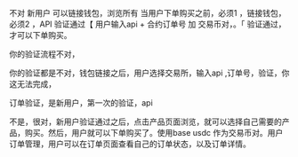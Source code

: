 不对
新用户 可以链接钱包，浏览所有 
当用户下单购买之前，必须1 ，链接钱包， 必须2 ，API 验证通过【 用户输入api + 合约订单号 加 交易币对，。「 验证通过，才可以下单购买。

你的验证流程不对，

你的验证都是不对，钱包链接之后，用户选择交易所，输入api ,订单号，验证，你这无法完成，

订单验证，是新用户，第一次的验证，api


不是，很对，新用户验证通过之后，点击产品页面浏览，就可以选择自己需要的产品，购买。然后，用户就可以下单购买了。使用base usdc 作为交易币对。用户订单管理，用户可以在订单页面查看自己的订单状态，以及订单详情。